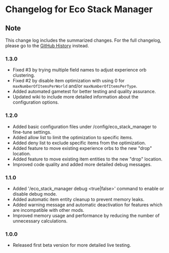 # Changelog for Eco Stack Manager

## Note

This change log includes the summarized changes.
For the full changelog, please go to the [GitHub History][history] instead.

### 1.3.0

- Fixed #3 by trying multiple field names to adjust experience orb clustering.
- Fixed #2 by disable item optimization with using 0 for `maxNumberOfItemsPerWorld` and/or
  `maxNumberOfItemsPerType`.
- Added automated gametest for better testing and quality assurance.
- Updated wiki to include more detailed information about the configuration options.

### 1.2.0

- Added basic configuration files under /config/eco_stack_manager to fine-tune settings.
- Added allow list to limit the optimization to specific items.
- Added deny list to exclude specific items from the optimization.
- Added feature to move existing experience orbs to the new "drop" location.
- Added feature to move existing item entities to the new "drop" location.
- Improved code quality and added more detailed debug messages.

### 1.1.0

- Added '/eco_stack_manager debug <true|false>' command to enable or disable debug mode.
- Added automatic item entity cleanup to prevent memory leaks.
- Added warning message and automatic deactivation for features which are incompatible with other
  mods.
- Improved memory usage and performance by reducing the number of unnecessary calculations.

### 1.0.0

- Released first beta version for more detailed live testing.

[history]: https://github.com/MarkusBordihn/BOs-Eco-Stack-Manager/commits/
